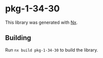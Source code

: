# pkg-1-34-30

This library was generated with [Nx](https://nx.dev).

## Building

Run `nx build pkg-1-34-30` to build the library.
